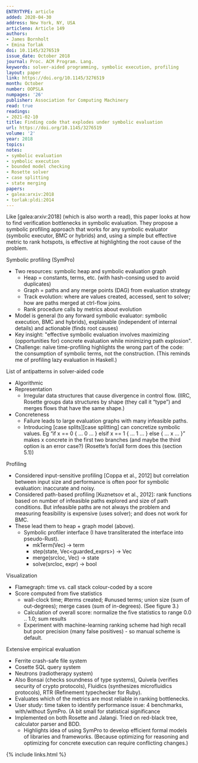 ```yaml
---
ENTRYTYPE: article
added: 2020-04-30
address: New York, NY, USA
articleno: Article 149
authors:
- James Bornholt
- Emina Torlak
doi: 10.1145/3276519
issue_date: October 2018
journal: Proc. ACM Program. Lang.
keywords: solver-aided programming, symbolic execution, profiling
layout: paper
link: https://doi.org/10.1145/3276519
month: October
number: OOPSLA
numpages: '26'
publisher: Association for Computing Machinery
read: true
readings:
- 2021-02-10
title: Finding code that explodes under symbolic evaluation
url: https://doi.org/10.1145/3276519
volume: '2'
year: 2018
topics:
notes:
- symbolic evaluation
- symbolic execution
- bounded model checking
- Rosette solver
- case splitting
- state merging
papers:
- galea:arxiv:2018
- torlak:pldi:2014
---
```


Like [galea:arxiv:2018] (which is also worth a read), this paper looks at how
to find verification bottlenecks in symbolic evaluation.  They propose a
symbolic profiling approach that works for any symbolic evaluator (symbolic
executor, BMC or hybrids) and, using a simple but effective metric to rank hotspots,
is effective at highlighting the root cause of the problem.


Symbolic profiling (SymPro)

- Two resources: symbolic heap and symbolic evaluation graph
  - Heap = constants, terms, etc. (with hash-consing used to avoid duplicates)
  - Graph = paths and any merge points (DAG) from evaluation strategy
  - Track evolution: where are values created, accessed, sent to solver; how are paths merged at ctrl-flow joins.
  - Rank procedure calls by metrics about evolution
- Model is general (to any forward symbolic evaluator: symbolic execution, BMC and hybrids), explainable (independent of internal details) and actionable (finds root causes)
- Key insight: "effective symbolic evaluation involves maximizing (opportunities for) concrete evaluation while minimizing path explosion".
- Challenge: naïve time-profiling highlights the wrong part of the code: the consumption of symbolic terms, not the construction.
  (This reminds me of profiling lazy evaluation in Haskell.) 


List of antipatterns in solver-aided code

- Algorithmic
- Representation
  - Irregular data structures that cause divergence in control flow. (IIRC,
    Rosette groups data structures by shape (they call it “type”) and merges
    flows that have the same shape.)
- Concreteness
  - Failure leads to large evaluation graphs with many infeasible paths.
  - Introducing [case splits][case splitting] can concretize symbolic values.
    Eg “if x == 0 { … 0 … } elsif x == 1 { … 1 … } else { … x … }” makes x
    concrete in the first two branches (and maybe the third option is an error
    case?) (Rosette’s for/all form does this (section 5.1))


Profiling

  - Considered input-sensitive profiling [Coppa et al., 2012] but correlation between input size and performance is often poor for symbolic evaluation: inaccurate and noisy.
  - Considered path-based profiling [Kuznetsov et al., 2012]: rank functions based on number of infeasible paths explored and size of path conditions. But infeasible paths are not always the problem and measuring feasibility is expensive (uses solver); and does not work for BMC.
  - These lead them to heap + graph model (above).
    - Symbolic profiler interface (I have transliterated the interface into pseudo-Rust).
      - mkTerm(Vec<term>) -> term
      - step(state, Vec<guarded_exprs>) -> Vec<state>
      - merge(srcloc, Vec<state>) -> state
      - solve(srcloc, expr) -> bool

Visualization

- Flamegraph: time vs. call stack colour-coded by a score
- Score computed from five statistics
  - wall-clock time; #terms created; #unused terms; union size (sum of out-degrees); merge cases (sum of in-degrees). (See figure 3.)
  - Calculation of overall score: normalize the five statistics to range 0.0 .. 1.0; sum results
  - Experiment with machine-learning ranking scheme had high recall but poor precision (many false positives) - so manual scheme is default.


Extensive empirical evaluation
- Ferrite crash-safe file system
- Cosette SQL query system
- Neutrons (radiotherapy system)
- Also Bonsai (checks soundness of type systems), Quivela (verifies security of crypto protocols), Fluidics (synthesizes microfluidics protocols), RTR (Refinement typechecker for Ruby).
- Evaluates which of the metrics are most reliable in ranking bottlenecks.
- User study: time taken to identify performance issue: 4 benchmarks, with/without SymPro. (A bit small for statistical significance
- Implemented on both Rosette and Jalangi. Tried on red-black tree, calculator parser and BDD.
  - Highlights idea of using SymPro to develop efficient formal models of libraries and frameworks. (Because optimizing for reasoning and optimizing for concrete execution can require conflicting changes.)


{% include links.html %}
